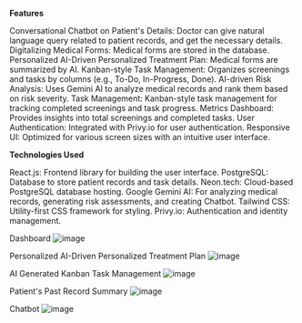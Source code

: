 **Features**

Conversational Chatbot on Patient's Details: Doctor can give natural language query related to patient records, and get the necessary details.
Digitalizing Medical Forms: Medical forms are stored in the database.
Personalized AI-Driven Personalized Treatment Plan: Medical forms are summarized by AI.
Kanban-style Task Management: Organizes screenings and tasks by columns (e.g., To-Do, In-Progress, Done).
AI-driven Risk Analysis: Uses Gemini AI to analyze medical records and rank them based on risk severity.
Task Management: Kanban-style task management for tracking completed screenings and task progress.
Metrics Dashboard: Provides insights into total screenings and completed tasks.
User Authentication: Integrated with Privy.io for user authentication.
Responsive UI: Optimized for various screen sizes with an intuitive user interface.

**Technologies Used**

React.js: Frontend library for building the user interface.
PostgreSQL: Database to store patient records and task details.
Neon.tech: Cloud-based PostgreSQL database hosting.
Google Gemini AI: For analyzing medical records, generating risk assessments, and creating Chatbot.
Tailwind CSS: Utility-first CSS framework for styling.
Privy.io: Authentication and identity management.

Dashboard
![image](https://github.com/user-attachments/assets/96b65a15-a1fa-4a0a-8530-d23448d6ff16)

Personalized AI-Driven Personalized Treatment Plan
![image](https://github.com/user-attachments/assets/5aa3836c-155c-47d2-8b64-a4e6a4af2560)

AI Generated Kanban Task Management
![image](https://github.com/user-attachments/assets/de29422b-35bf-4fbf-b187-90d11dea59d2)

Patient's Past Record Summary
![image](https://github.com/user-attachments/assets/e27cd685-e3cb-4492-89d9-7c3bcc489253)

Chatbot
![image](https://github.com/user-attachments/assets/62fe95fa-852f-449b-8a97-9997b7ee1703)

